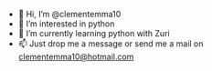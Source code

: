 - 👋 Hi, I’m @clementemma10
- 👀 I’m interested in python
- 🌱 I’m currently learning python with Zuri
- 📫 Just drop me a message or send me a mail on clementemma10@hotmail.com

<!---
clementemma10/clementemma10 is a ✨ special ✨ repository because its `README.md` (this file) appears on your GitHub profile.
You can click the Preview link to take a look at your changes.
--->
